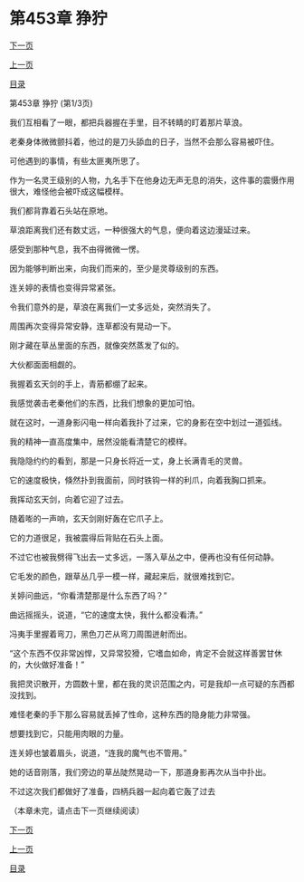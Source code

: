 <h1>第453章    狰狞</h1>
            <div><p><a href="./1357_%E7%AC%AC453%E7%AB%A0_%E7%8B%B0%E7%8B%9E.md">下一页</a></p><p><a href="./1355_%E7%AC%AC452%E7%AB%A0_%E9%BE%99%E5%8D%B7%E9%A3%8E.md">上一页</a></p><p><a href="../">目录</a></p></div>
            <div><p>第453章    狰狞 (第1/3页)</p><p>我们互相看了一眼，都把兵器握在手里，目不转睛的盯着那片草浪。</p><p>老秦身体微微颤抖着，他过的是刀头舔血的日子，当然不会那么容易被吓住。</p><p>可他遇到的事情，有些太匪夷所思了。</p><p>作为一名灵王级别的人物，九名手下在他身边无声无息的消失，这件事的震慑作用很大，难怪他会被吓成这幅模样。</p><p>我们都背靠着石头站在原地。</p><p>草浪距离我们还有数丈远，一种很强大的气息，便向着这边漫延过来。</p><p>感受到那种气息，我不由得微微一愣。</p><p>因为能够判断出来，向我们而来的，至少是灵尊级别的东西。</p><p>连关婷的表情也变得异常紧张。</p><p>令我们意外的是，草浪在离我们一丈多远处，突然消失了。</p><p>周围再次变得异常安静，连草都没有晃动一下。</p><p>刚才藏在草丛里面的东西，就像突然蒸发了似的。</p><p>大伙都面面相觑的。</p><p>我握着玄天剑的手上，青筋都绷了起来。</p><p>我感觉袭击老秦他们的东西，比我们想象的更加可怕。</p><p>就在这时，一道身影闪电一样向着我扑了过来，它的身影在空中划过一道弧线。</p><p>我的精神一直高度集中，居然没能看清楚它的模样。</p><p>我隐隐约约的看到，那是一只身长将近一丈，身上长满青毛的灵兽。</p><p>它的速度极快，倏然扑到我面前，同时铁钩一样的利爪，向着我胸口抓来。</p><p>我挥动玄天剑，向着它迎了过去。</p><p>随着嘭的一声响，玄天剑刚好轰在它爪子上。</p><p>它的力道很足，我被震得后背贴在石头上面。</p><p>不过它也被我劈得飞出去一丈多远，一落入草丛之中，便再也没有任何动静。</p><p>它毛发的颜色，跟草丛几乎一模一样，藏起来后，就很难找到它。</p><p>关婷问曲远，“你看清楚那是什么东西了吗？”</p><p>曲远摇摇头，说道，“它的速度太快，我什么都没看清。”</p><p>冯夷手里握着弯刀，黑色刀芒从弯刀周围迸射而出。</p><p>“这个东西不仅非常凶悍，又异常狡猾，它嗜血如命，肯定不会就这样善罢甘休的，大伙做好准备！”</p><p>我把灵识散开，方圆数十里，都在我的灵识范围之内，可是我却一点可疑的东西都没找到。</p><p>难怪老秦的手下那么容易就丢掉了性命，这种东西的隐身能力非常强。</p><p>想要找到它，只能用肉眼的力量。</p><p>连关婷也皱着眉头，说道，“连我的魔气也不管用。”</p><p>她的话音刚落，我们旁边的草丛陡然晃动一下，那道身影再次从当中扑出。</p><p>不过这次我们都做好了准备，四柄兵器一起向着它轰了过去</p><p>（本章未完，请点击下一页继续阅读）</p></div>
            <div><p><a href="./1357_%E7%AC%AC453%E7%AB%A0_%E7%8B%B0%E7%8B%9E.md">下一页</a></p><p><a href="./1355_%E7%AC%AC452%E7%AB%A0_%E9%BE%99%E5%8D%B7%E9%A3%8E.md">上一页</a></p><p><a href="../">目录</a></p></div>